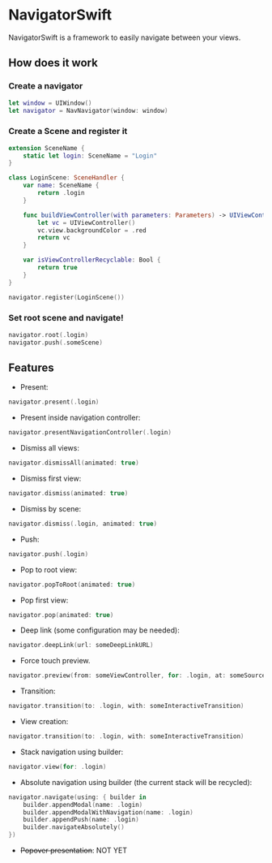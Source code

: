 # NavigatorSwift

NavigatorSwift is a framework to easily navigate between your views.

## How does it work

### Create a navigator
```swift
let window = UIWindow()
let navigator = NavNavigator(window: window)
```

### Create a Scene and register it
```swift
extension SceneName {
	static let login: SceneName = "Login"
}

class LoginScene: SceneHandler {
	var name: SceneName {
		return .login
	}

	func buildViewController(with parameters: Parameters) -> UIViewController {
		let vc = UIViewController()
		vc.view.backgroundColor = .red
		return vc
	}

	var isViewControllerRecyclable: Bool {
		return true
	}
}
```

```swift
navigator.register(LoginScene())
```

### Set root scene and navigate!
```swift
navigator.root(.login)
navigator.push(.someScene)
```

## Features

- Present:
```swift
navigator.present(.login)
```
- Present inside navigation controller:
```swift
navigator.presentNavigationController(.login)
```
- Dismiss all views:
```swift
navigator.dismissAll(animated: true)
```
- Dismiss first view:
```swift
navigator.dismiss(animated: true)
```
- Dismiss by scene:
```swift
navigator.dismiss(.login, animated: true)
```
- Push:
```swift
navigator.push(.login)
```
- Pop to root view:
```swift
navigator.popToRoot(animated: true)
```
- Pop first view:
```swift
navigator.pop(animated: true)
```
- Deep link (some configuration may be needed):
```swift
navigator.deepLink(url: someDeepLinkURL)
```
- Force touch preview.
```swift
navigator.preview(from: someViewController, for: .login, at: someSourceView)
```
- Transition:
```swift
navigator.transition(to: .login, with: someInteractiveTransition)
```
- View creation:
```swift
navigator.transition(to: .login, with: someInteractiveTransition)
```
- Stack navigation using builder:
```swift
navigator.view(for: .login)
```
- Absolute navigation using builder (the current stack will be recycled):
```swift
navigator.navigate(using: { builder in
	builder.appendModal(name: .login)
	builder.appendModalWithNavigation(name: .login)
	builder.appendPush(name: .login)
	builder.navigateAbsolutely()
})
```
- ~~Popover presentation~~:
NOT YET
